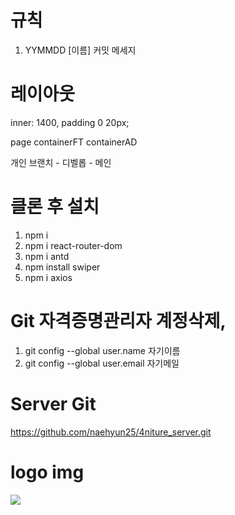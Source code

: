# 규칙

1. YYMMDD [이름] 커밋 메세지

# 레이아웃

<ContainerFT> inner: 1400, padding 0 20px;

page
containerFT
containerAD

개인 브랜치 - 디벨롭 - 메인

# 클론 후 설치

1.  npm i
2.  npm i react-router-dom
3.  npm i antd
4.  npm install swiper
5.  npm i axios

# Git 자격증명관리자 계정삭제,

1. git config --global user.name 자기이름
1. git config --global user.email 자기메일

# Server Git

https://github.com/naehyun25/4niture_server.git

# logo img
![](https://github.com/YoungBeomLee/react-mango-project/issues/1#issue-1644902011)